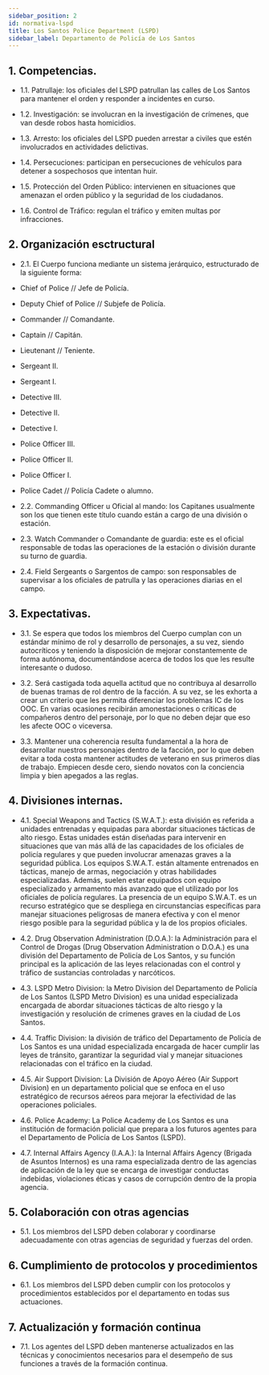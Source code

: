 ```yaml
---
sidebar_position: 2
id: normativa-lspd
title: Los Santos Police Department (LSPD)
sidebar_label: Departamento de Policía de Los Santos
---
```


## 1. Competencias.

- 1.1. Patrullaje: los oficiales del LSPD patrullan las calles de Los Santos para mantener el orden y responder a incidentes en curso.

- 1.2. Investigación: se involucran en la investigación de crímenes, que van desde robos hasta homicidios.

- 1.3. Arresto: los oficiales del LSPD pueden arrestar a civiles que estén involucrados en actividades delictivas.

- 1.4. Persecuciones: participan en persecuciones de vehículos para detener a sospechosos que intentan huir.

- 1.5. Protección del Orden Público: intervienen en situaciones que amenazan el orden público y la seguridad de los ciudadanos.

- 1.6. Control de Tráfico: regulan el tráfico y emiten multas por infracciones.

## 2. Organización esctructural

- 2.1. El Cuerpo funciona mediante un sistema jerárquico, estructurado de la siguiente forma:
- Chief of Police // Jefe de Policía.
- Deputy Chief of Police // Subjefe de Policía.
- Commander // Comandante.
- Captain // Capitán.
- Lieutenant // Teniente.
- Sergeant II.
- Sergeant I.
- Detective III.
- Detective II.
- Detective I.
- Police Officer III.
- Police Officer II.
- Police Officer I.
- Police Cadet // Policía Cadete o alumno.

- 2.2. Commanding Officer u Oficial al mando: los Capitanes usualmente son los que tienen este título cuando están a cargo de una división o estación.

- 2.3. Watch Commander o Comandante de guardia: este es el oficial responsable de todas las operaciones de la estación o división durante su turno de guardia.

- 2.4. Field Sergeants o Sargentos de campo: son responsables de supervisar a los oficiales de patrulla y las operaciones diarias en el campo.

## 3. Expectativas.

- 3.1. Se espera que todos los miembros del Cuerpo cumplan con un estándar mínimo de rol y desarrollo de personajes, a su vez, siendo autocríticos y teniendo la disposición de mejorar constantemente de forma autónoma, documentándose acerca de todos los que les resulte interesante o dudoso.

- 3.2. Será castigada toda aquella actitud que no contribuya al desarrollo de buenas tramas de rol dentro de la facción. A su vez, se les exhorta a crear un criterio que les permita diferenciar los problemas IC de los OOC. En varias ocasiones recibirán amonestaciones o críticas de compañeros dentro del personaje, por lo que no deben dejar que eso les afecte OOC o viceversa.

- 3.3. Mantener una coherencia resulta fundamental a la hora de desarrollar nuestros personajes dentro de la facción, por lo que deben evitar a toda costa mantener actitudes de veterano en sus primeros días de trabajo. Empiecen desde cero, siendo novatos con la conciencia limpia y bien apegados a las reglas.

## 4. Divisiones internas.

- 4.1. Special Weapons and Tactics (S.W.A.T.): esta división es referida a unidades entrenadas y equipadas para abordar situaciones tácticas de alto riesgo. Estas unidades están diseñadas para intervenir en situaciones que van más allá de las capacidades de los oficiales de policía regulares y que pueden involucrar amenazas graves a la seguridad pública. Los equipos S.W.A.T. están altamente entrenados en tácticas, manejo de armas, negociación y otras habilidades especializadas. Además, suelen estar equipados con equipo especializado y armamento más avanzado que el utilizado por los oficiales de policía regulares. La presencia de un equipo S.W.A.T. es un recurso estratégico que se despliega en circunstancias específicas para manejar situaciones peligrosas de manera efectiva y con el menor riesgo posible para la seguridad pública y la de los propios oficiales.

- 4.2. Drug Observation Administration (D.O.A.): la Administración para el Control de Drogas (Drug Observation Administration o D.O.A.) es una división del Departamento de Policía de Los Santos, y su función principal es la aplicación de las leyes relacionadas con el control y tráfico de sustancias controladas y narcóticos.

- 4.3. LSPD Metro Division: la Metro Division del Departamento de Policía de Los Santos (LSPD Metro Division) es una unidad especializada encargada de abordar situaciones tácticas de alto riesgo y la investigación y resolución de crímenes graves en la ciudad de Los Santos.

- 4.4. Traffic Division: la división de tráfico del Departamento de Policía de Los Santos es una unidad especializada encargada de hacer cumplir las leyes de tránsito, garantizar la seguridad vial y manejar situaciones relacionadas con el tráfico en la ciudad.

- 4.5. Air Support Division: La División de Apoyo Aéreo (Air Support Division) en un departamento policial que se enfoca en el uso estratégico de recursos aéreos para mejorar la efectividad de las operaciones policiales.

- 4.6. Police Academy: La Police Academy de Los Santos es una institución de formación policial que prepara a los futuros agentes para el Departamento de Policía de Los Santos (LSPD).

- 4.7. Internal Affairs Agency (I.A.A.): la Internal Affairs Agency (Brigada de Asuntos Internos) es una rama especializada dentro de las agencias de aplicación de la ley que se encarga de investigar conductas indebidas, violaciones éticas y casos de corrupción dentro de la propia agencia.

## 5. Colaboración con otras agencias

- 5.1. Los miembros del LSPD deben colaborar y coordinarse adecuadamente con otras agencias de seguridad y fuerzas del orden.

## 6. Cumplimiento de protocolos y procedimientos

- 6.1. Los miembros del LSPD deben cumplir con los protocolos y procedimientos establecidos por el departamento en todas sus actuaciones.

## 7. Actualización y formación continua

- 7.1. Los agentes del LSPD deben mantenerse actualizados en las técnicas y conocimientos necesarios para el desempeño de sus funciones a través de la formación continua.
